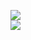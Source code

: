 [![](https://img.shields.io/badge/Made%20With-Github%20Spray-lightgrey.svg?style=for-the-badge&logo=github)](https://github.com/Annihil/github-spray#8245)  
[![](https://i.imgur.com/2DrTn0Z.gif)](https://github.com/Annihil/github-spray)